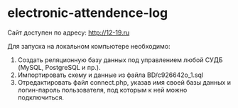 # electronic-attendence-log
Сайт доступен по адресу: http://12-19.ru

Для запуска на локальном компьютере необходимо:
1. Создать реляционную базу данных под управлением любой СУДБ (MySQL, PostgreSQL и пр.).
2. Импортировать схему и данные из файла BD/c926642o_1.sql
3. Отредактировать файл connect.php, указав имя своей базы данных и логин-пароль пользователя, под которым к ней можно подключиться.
